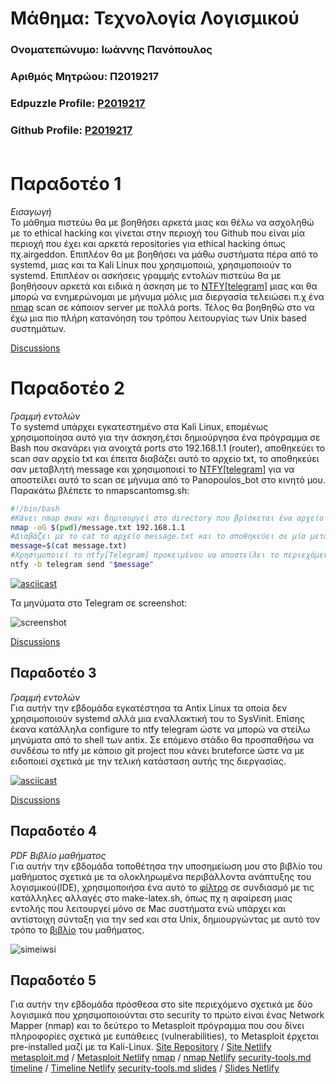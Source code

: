 # Μάθημα: Τεχνολογία Λογισμικού

### Ονοματεπώνυμο: Ιωάννης Πανόπουλος
### Αριθμός Μητρώου: Π2019217
### Edpuzzle Profile: [P2019217](https://asciinema.org/~P2019217)
### Github Profile: [P2019217](https://github.com/P2019217)<br><br>

# Παραδοτέο 1
*Εισαγωγή*</br>
Το μάθημα πιστεύω θα με βοηθήσει αρκετά μιας και θέλω να ασχοληθώ με το ethical hacking και γίνεται στην περιοχή του Github που είναι μία περιοχή που έχει και αρκετά repositories για ethical hacking όπως πχ.airgeddon. Επιπλέον θα με βοηθήσει να μάθω συστήματα πέρα από το systemd, μιας και τα Kali Linux που χρησιμοποιώ, χρησιμοποιούν το systemd. Επιπλέον οι ασκήσεις γραμμής εντολών πιστεύω θα με βοηθήσουν αρκετά και ειδικά η άσκηση με το [NTFY[telegram]](https://github.com/dschep/ntfy) μιας και θα μπορώ να ενημερώνομαι με μήνυμα μόλις μια διεργασία τελειώσει π.χ ένα [nmap](https://github.com/nmap/nmap) scan σε κάποιον server με πολλά ports. Τέλος θα βοηθηθώ στο να έχω μια πιο πλήρη κατανόηση του τρόπου λειτουργίας των Unix based συστημάτων.

[Discussions](https://github.com/courses-ionio/sw/discussions/1172)

# Παραδοτέο 2
*Γραμμή εντολών*</br>
Tο systemd υπάρχει εγκατεστημένο στα Kali Linux, επομένως χρησιμοποίησα αυτό για την άσκηση,έτσι δημιούργησα ένα πρόγραμμα σε Bash που σκανάρει για ανοιχτά ports στο 192.168.1.1 (router), αποθηκεύει το scan σαν αρχείο txt και έπειτα διαβάζει αυτό το αρχείο txt, το αποθηκεύει σαν μεταβλητή message και χρησιμοποιεί το [NTFY[telegram]](https://github.com/dschep/ntfy) για να αποστείλει αυτό το scan σε μήνυμα από το Panopoulos_bot στο κινητό μου.
Παρακάτω βλέπετε το nmapscantomsg.sh:
```bash
#!/bin/bash
#Κάνει nmap σκαν και δημιουργεί στο directory που βρίσκεται ένα αρχείο message.txt
nmap -oG $(pwd)/message.txt 192.168.1.1
#Διαβάζει με το cat το αρχείο message.txt και το αποθηκεύει σε μία μεταβλητή $message
message=$(cat message.txt)
#Χρησιμοποιεί το ntfy[Telegram] προκειμένου να αποστείλει το περιεχόμενο της μεταβλητής $message
ntfy -b telegram send "$message"
```

[![asciicast](https://asciinema.org/a/NN2x9lToaRAJ85A7SbWFiPKx2.svg)](https://asciinema.org/a/NN2x9lToaRAJ85A7SbWFiPKx2)

Τα μηνύματα στο Telegram σε screenshot:

![screenshot](https://user-images.githubusercontent.com/100226514/220226677-2ceeafb8-51dd-444f-9cc8-01e8b54518c4.png)

[Discussions](https://github.com/courses-ionio/sw/discussions/1236)

## Παραδοτέο 3
*Γραμμή εντολών*</br>
Για αυτήν την εβδομάδα εγκατέστησα τα Antix Linux τα οποία δεν χρησιμοποιούν systemd αλλά μια εναλλακτική του το SysVinit. Επίσης έκανα κατάλληλα configure το ntfy telegram ώστε να μπορώ να στείλω μηνύματα από το shell των antix. Σε επόμενο στάδιο θα προσπαθήσω να συνδέσω το ntfy με κάποιο git project που κάνει bruteforce ώστε να με ειδοποιεί σχετικά με την τελική κατάσταση αυτής της διεργασίας.

[![asciicast](https://asciinema.org/a/WZxXkyIc2elWRK1Df5CEViYMb.svg)](https://asciinema.org/a/WZxXkyIc2elWRK1Df5CEViYMb)

[Discussions](https://github.com/courses-ionio/sw/discussions/1332)

## Παραδοτέο 4 
*PDF Βιβλίο μαθήματος*</br>
Για αυτήν την εβδομάδα τοποθέτησα την υποσημείωση μου στο βιβλίο του μαθήματος σχετικά με τα ολοκληρωμένα περιβάλλοντα ανάπτυξης του λογισμικού(IDE), χρησιμοποιήσα ένα αυτό το [φίλτρο](https://github.com/P2019217/kallipos/blob/master/comment.lua) σε συνδιασμό με τις κατάλληλες αλλαγές στο make-latex.sh, όπως πχ η αφαίρεση μιας εντολής που λειτουργεί μόνο σε Mac συστήματα ενώ υπάρχει και αντίστοιχη σύνταξη για την sed και στα Unix, δημιουργώντας με αυτό τον τρόπο το [βιβλίο](https://github.com/P2019217/kallipos/blob/master/book/p2019217.pdf) του μαθήματος.

![simeiwsi](https://user-images.githubusercontent.com/100226514/224506372-f00f2cb8-999b-441d-955e-4285426384fe.png)

## Παραδοτέο 5 
Για αυτήν την εβδομάδα πρόσθεσα στο site περιεχόμενο σχετικά με δύο λογισμικά που χρησιμοποιούνται στο security το πρώτο είναι ένας Network Mapper (nmap) και το δεύτερο το Metasploit πρόγραμμα που σου δίνει πληροφορίες σχετικά με ευπάθειες (vulnerabilities), το Metasploit έρχεται pre-installed μαζί με τα Kali-Linux.
[Site Repository](https://github.com/P2019217/site) / [Site Netlify](https://calm-marigold-1d4f28.netlify.app/)
[metasploit.md](https://github.com/P2019217/_gallery/blob/f366aca509686a21f6af076a19cccadefc98d276/metasploit.md) / [Metasploit Netlify](https://calm-marigold-1d4f28.netlify.app/gallery/metasploit/)
[nmap](https://github.com/P2019217/_gallery/blob/f366aca509686a21f6af076a19cccadefc98d276/nmap.md) / [nmap Netlify](https://calm-marigold-1d4f28.netlify.app/gallery/nmap/)
[security-tools.md timeline](https://github.com/P2019217/site/blob/master/_timeline/security-tools.md) / [Timeline Netlify](https://calm-marigold-1d4f28.netlify.app//timeline/security-tools/)
[security-tools.md slides](https://github.com/P2019217/site/blob/master/_slides/security-tools.md) / [Slides Netlify](https://calm-marigold-1d4f28.netlify.app//slides/security-tools/) 


